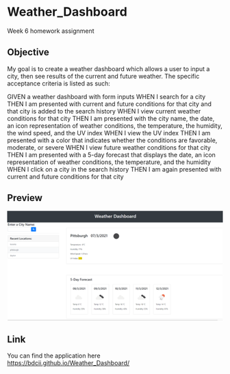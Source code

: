 # Weather_Dashboard
Week 6 homework assignment

## Objective

My goal is to create a weather dashboard which allows a user to input a city, then see results of the current and future weather. The specific acceptance criteria is listed as such:

GIVEN a weather dashboard with form inputs
WHEN I search for a city
THEN I am presented with current and future conditions for that city and that city is added to the search history
WHEN I view current weather conditions for that city
THEN I am presented with the city name, the date, an icon representation of weather conditions, the temperature, the humidity, the wind speed, and the UV index
WHEN I view the UV index
THEN I am presented with a color that indicates whether the conditions are favorable, moderate, or severe
WHEN I view future weather conditions for that city
THEN I am presented with a 5-day forecast that displays the date, an icon representation of weather conditions, the temperature, and the humidity
WHEN I click on a city in the search history
THEN I am again presented with current and future conditions for that city



## Preview
![ ALT](screenshot.png)


## Link
You can find the application here  https://bdcii.github.io/Weather_Dashboard/
